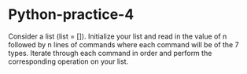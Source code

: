 # Python-practice-4
Consider a list (list = []). Initialize your list and read in the value of n followed by n lines of commands where each command will be of the 7 types. Iterate through each command in order and perform the corresponding operation on your list.
